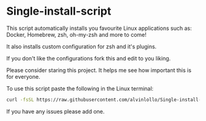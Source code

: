 # Single-install-script

This script automatically installs you favourite Linux applications such as:
Docker, Homebrew, zsh, oh-my-zsh and more to come!

It also installs custom configuration for zsh and it's plugins.

If you don't like the configurations fork this and edit to you liking.

Please consider staring this project. It helps me see how important this is for everyone.

To use this script paste the following in the Linux terminal:

```sh
curl -fsSL https://raw.githubusercontent.com/alvinlollo/Single-install-script/refs/heads/main/install-script | sudo bash
```

If you have any issues please add one.